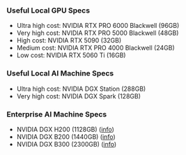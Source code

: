 ### Useful Local GPU Specs
- Ultra high cost: NVIDIA RTX PRO 6000 Blackwell (96GB)
- Very high cost: NVIDIA RTX PRO 5000 Blackwell (48GB)
- High cost: NVIDIA RTX 5090 (32GB)
- Medium cost: NVIDIA RTX PRO 4000 Blackwell (24GB)
- Low cost: NVIDIA RTX 5060 Ti (16GB)

### Useful Local AI Machine Specs
- Ultra high cost: NVIDIA DGX Station (288GB)
- Very high cost: NVIDIA DGX Spark (128GB)

### Enterprise AI Machine Specs
- NVIDIA DGX H200 (1128GB) ([info](https://www.nvidia.com/en-us/data-center/dgx-h200/?ncid=no-ncid))
- NVIDIA DGX B200 (1440GB) ([info](https://www.nvidia.com/en-us/data-center/dgx-b200/?ncid=no-ncid))
- NVIDIA DGX B300 (2300GB) ([info](https://www.nvidia.com/en-us/data-center/dgx-b300/?ncid=no-ncid))
